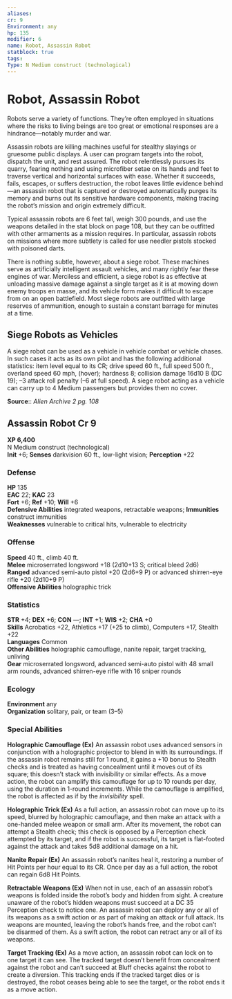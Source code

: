 ```yaml
---
aliases: 
cr: 9
Environment: any
hp: 135
modifier: 6
name: Robot, Assassin Robot
statblock: true
tags: 
Type: N Medium construct (technological)  
---
```


# Robot, Assassin Robot

Robots serve a variety of functions. They’re often employed in situations where the risks to living beings are too great or emotional responses are a hindrance—notably murder and war.

Assassin robots are killing machines useful for stealthy slayings or gruesome public displays. A user can program targets into the robot, dispatch the unit, and rest assured. The robot relentlessly pursues its quarry, fearing nothing and using microfiber setae on its hands and feet to traverse vertical and horizontal surfaces with ease. Whether it succeeds, fails, escapes, or suffers destruction, the robot leaves little evidence behind—an assassin robot that is captured or destroyed automatically purges its memory and burns out its sensitive hardware components, making tracing the robot’s mission and origin extremely difficult.

Typical assassin robots are 6 feet tall, weigh 300 pounds, and use the weapons detailed in the stat block on page 108, but they can be outfitted with other armaments as a mission requires. In particular, assassin robots on missions where more subtlety is called for use needler pistols stocked with poisoned darts.

There is nothing subtle, however, about a siege robot. These machines serve as artificially intelligent assault vehicles, and many rightly fear these engines of war. Merciless and efficient, a siege robot is as effective at unloading massive damage against a single target as it is at mowing down enemy troops en masse, and its vehicle form makes it difficult to escape from on an open battlefield. Most siege robots are outfitted with large reserves of ammunition, enough to sustain a constant barrage for minutes at a time.

## Siege Robots as Vehicles

A siege robot can be used as a vehicle in vehicle combat or vehicle chases. In such cases it acts as its own pilot and has the following additional statistics: item level equal to its CR; drive speed 60 ft., full speed 500 ft., overland speed 60 mph, (hover); hardness 8; collision damage 16d10 B (DC 19); –3 attack roll penalty (–6 at full speed). A siege robot acting as a vehicle can carry up to 4 Medium passengers but provides them no cover.

**Source**:: _Alien Archive 2 pg. 108_

## Assassin Robot Cr 9

**XP 6,400**  
N Medium construct (technological)  
**Init** +6; **Senses** darkvision 60 ft., low-light vision; **Perception** +22  

### Defense

**HP** 135  
**EAC** 22; **KAC** 23  
**Fort** +6; **Ref** +10; **Will** +6  
**Defensive Abilities** integrated weapons, retractable weapons; **Immunities** construct immunities  
**Weaknesses** vulnerable to critical hits, vulnerable to electricity

### Offense

**Speed** 40 ft., climb 40 ft.  
**Melee** microserrated longsword +18 (2d10+13 S; critical bleed 2d6)  
**Ranged** advanced semi-auto pistol +20 (2d6+9 P) or advanced shirren-eye rifle +20 (2d10+9 P)  
**Offensive Abilities** holographic trick

### Statistics

**STR** +4; **DEX** +6; **CON** —; **INT** +1; **WIS** +2; **CHA** +0  
**Skills** Acrobatics +22, Athletics +17 (+25 to climb), Computers +17, Stealth +22  
**Languages** Common  
**Other Abilities** holographic camouflage, nanite repair, target tracking, unliving  
**Gear** microserrated longsword, advanced semi-auto pistol with 48 small arm rounds, advanced shirren-eye rifle with 16 sniper rounds

### Ecology

**Environment** any  
**Organization** solitary, pair, or team (3–5)

### Special Abilities

**Holographic Camouflage (Ex)** An assassin robot uses advanced sensors in conjunction with a holographic projector to blend in with its surroundings. If the assassin robot remains still for 1 round, it gains a +10 bonus to Stealth checks and is treated as having concealment until it moves out of its square; this doesn’t stack with invisibility or similar effects. As a move action, the robot can amplify this camouflage for up to 10 rounds per day, using the duration in 1-round increments. While the camouflage is amplified, the robot is affected as if by the _invisibility_ spell.

**Holographic Trick (Ex)** As a full action, an assassin robot can move up to its speed, blurred by holographic camouflage, and then make an attack with a one-handed melee weapon or small arm. After its movement, the robot can attempt a Stealth check; this check is opposed by a Perception check attempted by its target, and if the robot is successful, its target is flat-footed against the attack and takes 5d8 additional damage on a hit.

**Nanite Repair (Ex)** An assassin robot’s nanites heal it, restoring a number of Hit Points per hour equal to its CR. Once per day as a full action, the robot can regain 6d8 Hit Points.

**Retractable Weapons (Ex)** When not in use, each of an assassin robot’s weapons is folded inside the robot’s body and hidden from sight. A creature unaware of the robot’s hidden weapons must succeed at a DC 35 Perception check to notice one. An assassin robot can deploy any or all of its weapons as a swift action or as part of making an attack or full attack. Its weapons are mounted, leaving the robot’s hands free, and the robot can’t be disarmed of them. As a swift action, the robot can retract any or all of its weapons.

**Target Tracking (Ex)** As a move action, an assassin robot can lock on to one target it can see. The tracked target doesn’t benefit from concealment against the robot and can’t succeed at Bluff checks against the robot to create a diversion. This tracking ends if the tracked target dies or is destroyed, the robot ceases being able to see the target, or the robot ends it as a move action.
